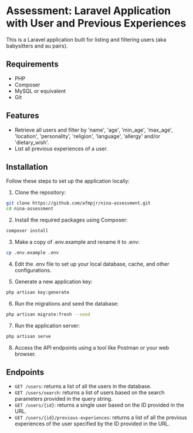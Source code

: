 # Assessment: Laravel Application with User and Previous Experiences

This is a Laravel application built for listing and filtering users (aka babysitters and au pairs).

## Requirements

- PHP
- Composer
- MySQL or equivalent
- Git

## Features

- Retrieve all users and filter by 'name', 'age', 'min_age', 'max_age', 'location', 'personality', 'religion', 'language', 'allergy' and/or 'dietary_wish'.
- List all previous experiences of a user.


## Installation

Follow these steps to set up the application locally:

1. Clone the repository:

```bash
git clone https://github.com/afmpjr/nina-assessment.git
cd nina-assessment
```

2. Install the required packages using Composer:

```bash
composer install
```

3. Make a copy of .env.example and rename it to .env:

```bash
cp .env.example .env
```

4. Edit the .env file to set up your local database, cache, and other configurations.

5. Generate a new application key:

```bash
php artisan key:generate
```

6. Run the migrations and seed the database:

```bash
php artisan migrate:fresh --seed
```

7. Run the application server:

```bash
php artisan serve
```

8. Access the API endpoints using a tool like Postman or your web browser.

## Endpoints

- `GET /users`: returns a list of all the users in the database.
- `GET /users/search`: returns a list of users based on the search parameters provided in the query string.
- `GET /users/{id}`: returns a single user based on the ID provided in the URL.
- `GET /users/{id}/previous-experiences`: returns a list of all the previous experiences of the user specified by the ID provided in the URL.
